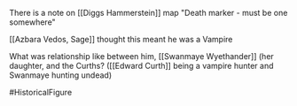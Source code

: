 There is a note on [[Diggs Hammerstein]] map  "Death marker - must be one somewhere" 

[[Azbara Vedos, Sage]] thought this meant he was a Vampire

What was relationship like between him, [[Swanmaye Wyethander]] (her daughter, and the Curths?  ([[Edward Curth]] being a vampire hunter and Swanmaye hunting undead)

#HistoricalFigure 
